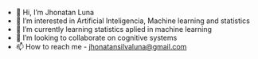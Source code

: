 - 👋 Hi, I’m Jhonatan Luna
- 👀 I’m interested in Artificial Inteligencia, Machine learning and statistics
- 🌱 I’m currently learning statistics aplied in machine learning
- 💞️ I’m looking to collaborate on cognitive systems
- 📫 How to reach me - jhonatansilvaluna@gmail.com

<!---
jhowluna/jhowluna is a ✨ special ✨ repository because its `README.md` (this file) appears on your GitHub profile.
You can click the Preview link to take a look at your changes.
--->
